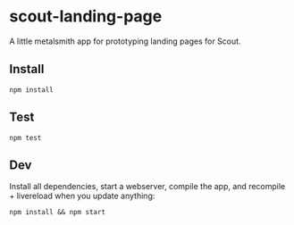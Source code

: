 # scout-landing-page

A little metalsmith app for prototyping landing pages for Scout.

## Install

```
npm install
```


## Test

```
npm test
```

## Dev

Install all dependencies, start a webserver, compile the app, and recompile + livereload when you update anything:
```
npm install && npm start
```
